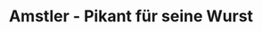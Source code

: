 ---
title: "Amstler - Pikant für seine Wurst"
url: /windhaag/amstler-pikant-fuer-seine-wurst/
shop: Metzgerei
---
